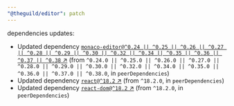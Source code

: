 ```yaml
---
"@theguild/editor": patch
---
```

dependencies updates:
  - Updated dependency [`monaco-editor@^0.24 || ^0.25 || ^0.26 || ^0.27 || ^0.28 || ^0.29 || ^0.30 || ^0.32 || ^0.34 || ^0.35 || ^0.36 || ^0.37 || ^0.38` ↗︎](https://www.npmjs.com/package/monaco-editor/v/0.24.0) (from `^0.24.0 || ^0.25.0 || ^0.26.0 || ^0.27.0 || ^0.28.0 || ^0.29.0 || ^0.30.0 || ^0.32.0 || ^0.34.0 || ^0.35.0 || ^0.36.0 || ^0.37.0 || ^0.38.0`, in `peerDependencies`)
  - Updated dependency [`react@^18.2` ↗︎](https://www.npmjs.com/package/react/v/18.2.0) (from `^18.2.0`, in `peerDependencies`)
  - Updated dependency [`react-dom@^18.2` ↗︎](https://www.npmjs.com/package/react-dom/v/18.2.0) (from `^18.2.0`, in `peerDependencies`)
